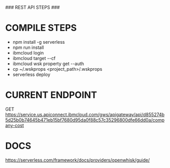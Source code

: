 ### REST API STEPS ###

# COMPILE STEPS
- npm install -g serverless
- npm run install
- ibmcloud login 
- ibmcloud target --cf
- ibmcloud wsk property get --auth
- cp ~/.wskprops <project_path>/.wskprops
- serverless deploy


# CURRENT ENDPOINT
GET https://service.us.apiconnect.ibmcloud.com/gws/apigateway/api/d855274b5d25b0b74645b471eb15bf7680d95da0f88c57c35296800dfe66dd0a/company-cost

# DOCS
https://serverless.com/framework/docs/providers/openwhisk/guide/

